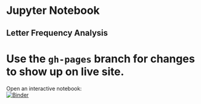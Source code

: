 # Jupyter Notebook 
## Letter Frequency Analysis

# Use the `gh-pages` branch for changes to show up on live site.

Open an interactive notebook:   
[![Binder](https://mybinder.org/badge.svg)](https://mybinder.org/v2/gh/AdamErck/python/master?filepath=letter-freq.ipynb)
